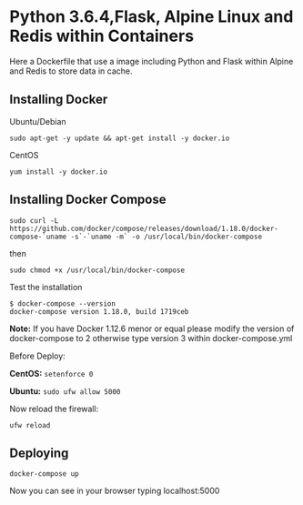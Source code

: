 # Python 3.6.4,Flask, Alpine Linux and Redis within Containers

Here a Dockerfile that use a image including Python and Flask within Alpine and Redis to store data in cache. 

## Installing Docker

Ubuntu/Debian

```
sudo apt-get -y update && apt-get install -y docker.io
```

CentOS

```
yum install -y docker.io
```


## Installing Docker Compose

```
sudo curl -L https://github.com/docker/compose/releases/download/1.18.0/docker-compose-`uname -s`-`uname -m` -o /usr/local/bin/docker-compose
```

then

```
sudo chmod +x /usr/local/bin/docker-compose
```

Test the installation

```
$ docker-compose --version
docker-compose version 1.18.0, build 1719ceb
```



**Note:** If you have Docker 1.12.6 menor or equal  please modify the version of docker-compose to 2 otherwise type version 3 within docker-compose.yml 


Before Deploy:

**CentOS:**  ``` setenforce 0 ```

**Ubuntu:** ``` sudo ufw allow 5000 ```
           
Now reload the firewall:

``` ufw reload ```

## Deploying

```
docker-compose up
```

Now you can see in your browser typing localhost:5000 


